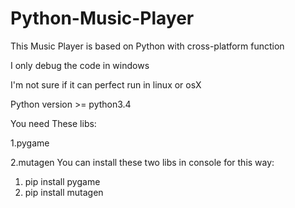 # Python-Music-Player

This Music Player is based on Python with cross-platform function

I only debug the code in windows

I'm not sure if it can perfect run in linux or osX

Python version >= python3.4

You need These libs:

1.pygame

2.mutagen
You can install these two libs in console for this way:

1. pip install pygame
2. pip install mutagen
